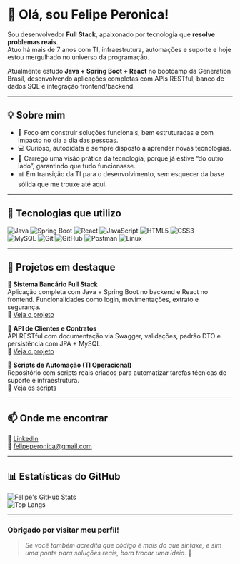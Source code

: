 # 👋 Olá, sou Felipe Peronica!

Sou desenvolvedor **Full Stack**, apaixonado por tecnologia que **resolve problemas reais**.  
Atuo há mais de 7 anos com TI, infraestrutura, automações e suporte e hoje estou mergulhado no universo da programação.

Atualmente estudo **Java + Spring Boot + React** no bootcamp da Generation Brasil, desenvolvendo aplicações completas com APIs RESTful, banco de dados SQL e integração frontend/backend.

---

## 💡 Sobre mim

- 🎯 Foco em construir soluções funcionais, bem estruturadas e com impacto no dia a dia das pessoas.  
- 💻 Curioso, autodidata e sempre disposto a aprender novas tecnologias.  
- 🔄 Carrego uma visão prática da tecnologia, porque já estive “do outro lado”, garantindo que tudo funcionasse.  
- 📊 Em transição da TI para o desenvolvimento, sem esquecer da base sólida que me trouxe até aqui.

---

## 🧰 Tecnologias que utilizo

![Java](https://img.shields.io/badge/Java-ED8B00?style=for-the-badge&logo=java&logoColor=white)
![Spring Boot](https://img.shields.io/badge/Spring_Boot-6DB33F?style=for-the-badge&logo=spring-boot&logoColor=white)
![React](https://img.shields.io/badge/React-20232A?style=for-the-badge&logo=react&logoColor=61DAFB)
![JavaScript](https://img.shields.io/badge/JavaScript-F7DF1E?style=for-the-badge&logo=javascript&logoColor=black)
![HTML5](https://img.shields.io/badge/HTML5-E34F26?style=for-the-badge&logo=html5&logoColor=white)
![CSS3](https://img.shields.io/badge/CSS3-1572B6?style=for-the-badge&logo=css3&logoColor=white)  
![MySQL](https://img.shields.io/badge/MySQL-4479A1?style=for-the-badge&logo=mysql&logoColor=white)
![Git](https://img.shields.io/badge/Git-F05032?style=for-the-badge&logo=git&logoColor=white)
![GitHub](https://img.shields.io/badge/GitHub-181717?style=for-the-badge&logo=github&logoColor=white)
![Postman](https://img.shields.io/badge/Postman-FF6C37?style=for-the-badge&logo=postman&logoColor=white)
![Linux](https://img.shields.io/badge/Linux-FCC624?style=for-the-badge&logo=linux&logoColor=black)

---

## 🚀 Projetos em destaque

📌 **Sistema Bancário Full Stack**  
Aplicação completa com Java + Spring Boot no backend e React no frontend. Funcionalidades como login, movimentações, extrato e segurança.  
🔗 [Veja o projeto](https://github.com/felipeperonica/sistema-bancario)

📌 **API de Clientes e Contratos**  
API RESTful com documentação via Swagger, validações, padrão DTO e persistência com JPA + MySQL.  
🔗 [Veja o projeto](https://github.com/felipeperonica/api-clientes)

📌 **Scripts de Automação (TI Operacional)**  
Repositório com scripts reais criados para automatizar tarefas técnicas de suporte e infraestrutura.  
🔗 [Veja os scripts](https://github.com/felipeperonica/scripts-ti)

---

## 📫 Onde me encontrar

💼 [LinkedIn](https://www.linkedin.com/in/felipe-peronica)  
📧 felipeperonica@gmail.com  

---

## 📊 Estatísticas do GitHub

![Felipe's GitHub Stats](https://github-readme-stats.vercel.app/api?username=felipeperonica&show_icons=true&theme=midnight-purple&count_private=true)  
![Top Langs](https://github-readme-stats.vercel.app/api/top-langs/?username=felipeperonica&layout=compact&theme=midnight-purple)

---

### Obrigado por visitar meu perfil!  
> _Se você também acredita que código é mais do que sintaxe, e sim uma ponte para soluções reais, bora trocar uma ideia._ 🚀
